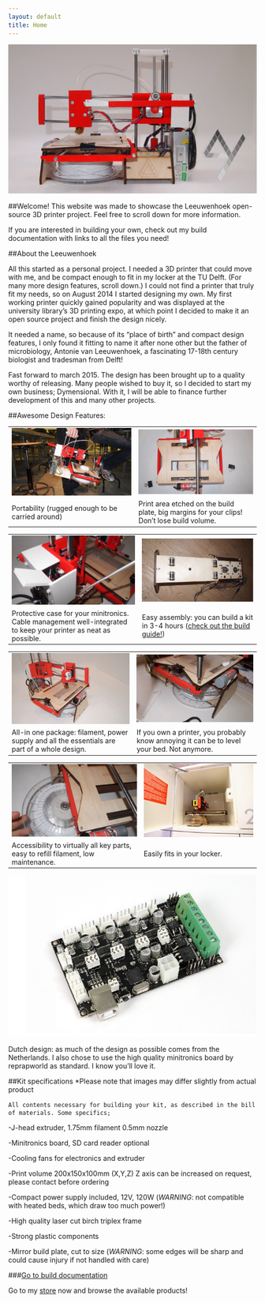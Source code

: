 ```yaml
---
layout: default
title: Home
---
```



![header](/imgs/header.jpg "header")

##Welcome!
This website was made to showcase the Leeuwenhoek open-source 3D printer project. Feel free to scroll down for more information. 

If you are interested in building your own, check out my build documentation with links to all the files you need!

##About the Leeuwenhoek

All this started as a personal project. I needed a 3D printer that could move with me, and be compact enough to fit in my locker at the TU Delft. (For many more design features, scroll down.)
I could not find a printer that truly fit my needs, so on August 2014 I started designing my own. My first working printer quickly gained popularity and was displayed at the university library’s 3D printing expo, at which point I decided to make it an open source project and finish the design nicely.

It needed a name, so because of its “place of birth” and compact design features, I only found it fitting to name it after none other but the father of microbiology, Antonie van Leeuwenhoek, a fascinating 17-18th century biologist and tradesman from Delft!

Fast forward to march 2015. The design has been brought up to a quality worthy of releasing. Many people wished to buy it, so I decided to start my own business; Dymensional. With it, I will be able to finance further development of this and many other projects.


##Awesome Design Features:

<table>
<tr>
     <td><img src="/imgs/portability.jpg" alt="Portability"></td>
     <td><img src="/imgs/printaera.jpg" alt="Print aera"></td>
</tr>
   <tr>
       <td>Portability (rugged enough to be carried around)</td>
       <td>Print area etched on the build plate, big margins for your clips! Don’t lose build volume.</td>
   </tr>
</table>
<table>
	<tr>
     <td><img src="/imgs/minitronic.jpg" alt="minitronic"></td>
     <td><img src="/imgs/assembly.jpg" alt="Build"></td>
</tr>
   <tr>
       <td>Protective case for your minitronics. Cable management well-integrated to keep your printer as neat as possible.</td>
       <td>Easy assembly: you can build a kit in 3-4 hours (<a href="http://dymensional.github.io/build/">check out the build guide!</a>)</td>
   </tr>
</table>
<table>
	<tr>
     <td><img src="/imgs/print1.jpg" alt="printer"></td>
     <td><img src="/imgs/print2.jpg" alt="printer"></td>
</tr>
   <tr>
       <td>All-in one package: filament, power supply and all the essentials are part of a whole design.</td>
       <td>If you own a printer, you probably know annoying it can be to level your bed. Not anymore.</td>
   </tr>
</table>
<table>
	<tr>
     <td><img src="/imgs/print3.jpg" alt="printer"></td>
     <td><img src="/imgs/locker.jpg" alt="locker"></td>
</tr>
   <tr>
       <td>Accessibility to virtually all key parts, easy to refill filament, low maintenance.</td>
       <td>Easily fits in your locker.</td>
   </tr>
</table>

![Mainboard](/imgs/mainboard.jpg "mainboard")

Dutch design: as much of the design as possible comes from the Netherlands. I also chose to use the high quality minitronics board by reprapworld as standard. I know you’ll love it.

##Kit specifications
*Please note that images may differ slightly from actual product

	All contents necessary for building your kit, as described in the bill of materials. Some specifics;

-J-head extruder, 1.75mm filament 0.5mm nozzle

-Minitronics board, SD card reader optional

-Cooling fans for electronics and extruder

-Print volume 200x150x100mm (X,Y,Z) Z axis can be increased on request, please contact before ordering

-Compact power supply included, 12V, 120W (*WARNING*: not compatible with heated beds, which draw too much power!)

-High quality laser cut birch triplex frame

-Strong plastic components

-Mirror build plate, cut to size (*WARNING*: some edges will be sharp and could cause injury if not handled with care)


###[Go to build documentation](http://dymensional.github.io/build/)


Go to my [store](http://dymensional.github.io/services/) now and browse the available products!
